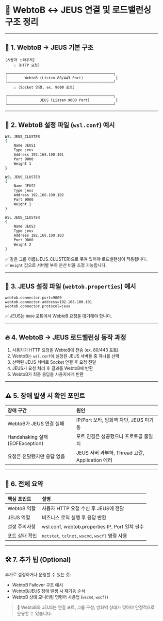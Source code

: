 
# 📘 WebtoB ↔ JEUS 연결 및 로드밸런싱 구조 정리

---

## 🧩 1. WebtoB → JEUS 기본 구조

```
[사용자 브라우저]
    ↓ (HTTP 요청)

┌─────────────────────────────────────────────────┐
│        WebtoB (Listen 80/443 Port)               │
└─────────────────────────────────────────────────┘
    ↓ (Socket 연결, ex. 9000 포트)

┌─────────────────────────────────────────────────┐
│               JEUS (Listen 9000 Port)            │
└─────────────────────────────────────────────────┘
```

---

## 🔧 2. WebtoB 설정 파일 (`wsl.conf`) 예시

```bash
WSL JEUS_CLUSTER
{
    Name JEUS1
    Type jeus
    Address 192.168.100.101
    Port 9000
    Weight 1
}

WSL JEUS_CLUSTER
{
    Name JEUS2
    Type jeus
    Address 192.168.100.102
    Port 9000
    Weight 1
}

WSL JEUS_CLUSTER
{
    Name JEUS3
    Type jeus
    Address 192.168.100.103
    Port 9000
    Weight 2
}
```

✅ 같은 그룹 이름(JEUS_CLUSTER)으로 묶여 있어야 로드밸런싱이 적용됩니다.  
✅ `Weight` 값으로 서버별 부하 분산 비율 조정 가능합니다.

---

## 🔧 3. JEUS 설정 파일 (`webtob.properties`) 예시

```properties
webtob.connector.port=9000
webtob.connector.address=192.168.100.101
webtob.connector.protocol=jeus
```

✅ JEUS는 `9000` 포트에서 WebtoB 요청을 대기해야 합니다.

---

## 🔥 4. WebtoB → JEUS 로드밸런싱 동작 과정

1. 사용자가 HTTP 요청을 WebtoB에 전송 (ex. 80/443 포트)
2. WebtoB는 `wsl.conf`에 설정된 JEUS 서버들 중 하나를 선택
3. 선택된 JEUS 서버로 Socket 연결 후 요청 전달
4. JEUS가 요청 처리 후 결과를 WebtoB에 반환
5. WebtoB가 최종 응답을 사용자에게 반환

---

## ⚠️ 5. 장애 발생 시 확인 포인트

| 장애 구간 | 원인 |
|:---|:---|
| WebtoB가 JEUS 연결 실패 | IP/Port 오타, 방화벽 차단, JEUS 미기동 |
| Handshaking 실패 (EOFException) | 포트 연결은 성공했으나 프로토콜 불일치 |
| 요청은 전달됐지만 응답 없음 | JEUS 서버 과부하, Thread 고갈, Application 에러 |

---

## 📜 6. 전체 요약

| 핵심 포인트 | 설명 |
|:---|:---|
| WebtoB 역할 | 사용자 HTTP 요청 수신 후 JEUS에 전달 |
| JEUS 역할 | 비즈니스 로직 실행 후 응답 반환 |
| 설정 주의사항 | wsl.conf, webtob.properties IP, Port 일치 필수 |
| 포트 상태 확인 | `netstat`, `telnet`, `wscmd`, `wscfl` 명령 사용 |

---

## 🛠️ 7. 추가 팁 (Optional)

추가로 설정하거나 운영할 수 있는 것:

- WebtoB Failover 구조 예시
- WebtoB/JEUS 장애 발생 시 재기동 순서
- WebtoB 상태 모니터링 명령어 사용법 (`wscmd`, `wscfl`)

> 🎯 WebtoB와 JEUS는 연결 포트, 그룹 구성, 방화벽 상태가 맞아야 안정적으로 운용할 수 있습니다.

